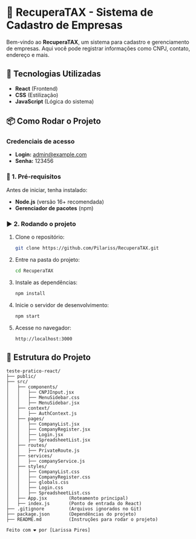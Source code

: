 # 📌 RecuperaTAX - Sistema de Cadastro de Empresas

Bem-vindo ao **RecuperaTAX**, um sistema para cadastro e gerenciamento de empresas. Aqui você pode registrar informações como CNPJ, contato, endereço e mais.

## 🚀 Tecnologias Utilizadas

- **React** (Frontend)
- **CSS** (Estilização)
- **JavaScript** (Lógica do sistema)

## 📦 Como Rodar o Projeto

### Credenciais de acesso
- **Login:** admin@example.com
- **Senha:** 123456

### 🔧 1. Pré-requisitos
Antes de iniciar, tenha instalado:
- **Node.js** (versão 16+ recomendada)
- **Gerenciador de pacotes** (npm)

### ▶️ 2. Rodando o projeto
1. Clone o repositório:
   ```sh
   git clone https://github.com/Pilariss/RecuperaTAX.git
   ```
2. Entre na pasta do projeto:
   ```sh
   cd RecuperaTAX
   ```
3. Instale as dependências:
   ```sh
   npm install 
   ```
4. Inicie o servidor de desenvolvimento:
   ```sh
   npm start 
   ```
5. Acesse no navegador:
   ```
   http://localhost:3000
   ```

## 📂 Estrutura do Projeto

```plaintext
teste-pratico-react/
├── public/
├── src/
│   ├── components/  
│   │   ├── CNPJInput.jsx
│   │   ├── MenuSidebar.css
│   │   ├── MenuSidebar.jsx
│   ├── context/  
│   │   ├── AuthContext.js
│   ├── pages/   
│   │   ├── CompanyList.jsx    
│   │   ├── CompanyRegister.jsx
│   │   ├── Login.jsx
│   │   ├── SpreadsheetList.jsx
│   ├── routes/      
│   │   ├── PrivateRoute.js
│   ├── services/      
│   │   ├── companyService.js
│   ├── styles/   
│   │   ├── CompanyList.css    
│   │   ├── CompanyRegister.css
│   │   ├── globals.css
│   │   ├── Login.css
│   │   ├── SpreadsheetList.css
│   ├── App.jsx        (Roteamento principal)
│   ├── index.js       (Ponto de entrada do React)
├── .gitignore         (Arquivos ignorados no Git)
├── package.json       (Dependências do projeto)
├── README.md          (Instruções para rodar o projeto)

Feito com ❤️ por [Larissa Pires]